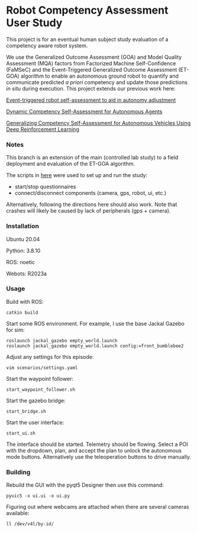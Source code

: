 # Robot Competency Assessment User Study

This project is for an eventual human subject study evaluation of a competency aware robot system.

We use the Generalized Outcome Assessment (GOA) and Model Quality Assessment (MQA) factors from
Factorized Machine Self-Confidence (FaMSeC) and the Event-Triggered Generalized Outcome
Assessment (ET-GOA) algorithm to enable an autonomous ground robot to quantify and communicate
predicted <i>a priori</i> competency and update those predictions <i>in situ</i> during execution. 
This project extends our previous work here:

[Event-triggered robot self-assessment to aid in autonomy adjustment](https://www.frontiersin.org/articles/10.3389/frobt.2023.1294533/full)

[Dynamic Competency Self-Assessment for Autonomous Agents](https://arxiv.org/abs/2303.01646)

[Generalizing Competency Self-Assessment for Autonomous Vehicles Using Deep Reinforcement Learning](https://arc.aiaa.org/doi/10.2514/6.2022-2496)

### Notes
This branch is an extension of the main (controlled lab study) to a field deployment and evaluation of
the ET-GOA algorithm. 

The scripts in [here](/app_scripts) were used to set up and run the study:
- start/stop questionnaires
- connect/disconnect components (camera, gps, robot, ui, etc.)

Alternatively, following the directions here should also work. Note that crashes will likely be caused
by lack of peripherals (gps + camera). 


### Installation
Ubuntu 20.04

Python: 3.8.10

ROS: noetic

Webots: R2023a

### Usage
Build with ROS:
```commandline
catkin build 
```

Start some ROS environment. For example, I use the base Jackal Gazebo for sim: 
```commandline
roslaunch jackal_gazebo empty_world.launch
roslaunch jackal_gazebo empty_world.launch config:=front_bumblebee2
```

Adjust any settings for this episode:
```commandline
vim scenarios/settings.yaml
```

Start the waypoint follower:
```commandline
start_waypoint_follower.sh
```

Start the gazebo bridge:
```commandline
start_bridge.sh
```

Start the user interface:
```commandline
start_ui.sh
```

The interface should be started. Telemetry should be flowing. Select a POI with the dropdown, plan, 
and accept the plan to unlock the autonomous mode buttons. Alternatively use the teleoperation buttons
to drive manually.

### Building
Rebuild the GUI with the pyqt5 Designer then use this command:
```commandline
pyuic5 -x ui.ui -o ui.py
```

Figuring out where webcams are attached when there are several cameras available:
```commandline
ll /dev/v4l/by-id/
```
